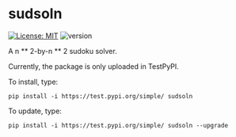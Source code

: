 # sudsoln

[![License: MIT](https://img.shields.io/badge/License-MIT-yellow.svg)](https://opensource.org/licenses/MIT)
![version](https://img.shields.io/badge/version-0.0.4-blue.svg?cacheSeconds=2592000)


A n ** 2-by-n ** 2 sudoku solver.

Currently, the package is only uploaded in TestPyPI.

To install, type:

    pip install -i https://test.pypi.org/simple/ sudsoln

To update, type:

    pip install -i https://test.pypi.org/simple/ sudsoln --upgrade


